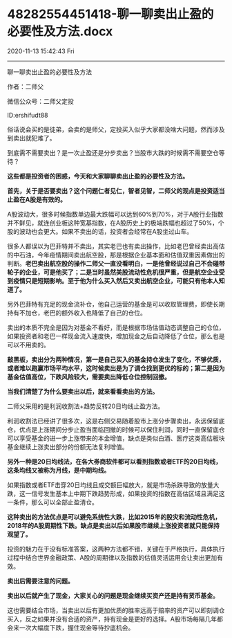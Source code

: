 # 48282554451418-聊一聊卖出止盈的必要性及方法.docx

2020-11-13 15:42:43 Fri

----

聊一聊卖出止盈的必要性及方法

作者：二师父

微信公众号：二师父定投

ID:ershifudt88

俗话说会买的是徒弟，会卖的是师父，定投买入似乎大家都没啥大问题，然而涉及到卖出就犯难了。

到底需不需要卖出？是一次止盈还是分步卖出？当股市大跌的时候需不需要空仓等待？

__这些都是投资者的困惑，今天和大家聊聊卖出止盈的必要性及方法。__

__首先，关于是否要卖出？这个问题仁者见仁，智者见智，二师父的观点是投资适当止盈在A股是有效的。__

A股波动大，很多时候指数单边最大跌幅可以达到60%到70%，对于A股行业指数并不鲜见，就连创业板这种宽基指数，在A股历史上的极端跌幅也超过了50%，个股的波动也会更大。如果不卖出的话，投资者会经常在A股坐过山车。

很多人都误以为巴菲特并不卖出，其实老巴也有卖出操作，比如老巴曾经卖出高估的中石油，今年疫情期间卖出航空股，那是根据企业基本面和估值双重因素做出的判断。__老巴卖出航空股的操作二师父一直没看明白，一是他曾经说过自己不会碰带轮子的企业，可是他买了；二是当时虽然美股流动性危机很严重，但是航空企业受到疫情只是短期影响。至于他为什么买入然后又卖出航空企业，可能只有他本人知道了。__

另外巴菲特有充足的现金流补仓，他自己运营的基金是可以收取管理费，即使长期持有不加仓，老巴的额外收入也降低了自己的仓位。

卖出的本质不完全是因为对基金不看好，而是根据市场估值动态调整自己的仓位，如果投资者和老巴一样现金流入速度快，增加现金之后自动降低了仓位，那么也是可以不用卖的。

__敲黑板，卖出分为两种情况，第一是自己买入的基金持仓发生了变化，不够优质，或者难以跑赢市场平均水平，这时候卖出是为了调仓找到更优的标的；第二是因为基金估值高位，下跌风险较大，需要卖出降低仓位控制回撤。__

__当我们清楚了为什么要卖出以后，就来看看卖出的方法。__

二师父采用的是利润收割法\+趋势反转20日均线止盈方法。

利润收割法已经讲了很多次，这是右侧交易随着股市上涨分步骤卖出，永远保留底仓，优点是上涨期间分步止盈当面临回撤的时候可以保住利润，同时一直保留底仓可以享受基金的进一步上涨带来的本金增值，缺点是类似白酒、医疗这类高估板块基金继续上涨卖出部分的份额无法复利增值。

__另外一种是20日均线法，在各大券商软件都可以看到指数或者ETF的20日均线，这条均线又被称为月线，是中期均线。__

如果指数或者ETF击穿20日均线且成交额巨幅放大，就是市场杀跌导致的放量大跌，这一信号发生基本上中期下跌趋势形成，如果投资的指数在高估区域且满足这一条件，那么可以全部止盈清仓。

__这种卖出的方法优点是可以避免系统性大跌，比如2015年的股灾和流动性危机，2018年的A股周期性下跌。缺点是卖出以后如果股市继续上涨投资者就只能保持观望了。__

投资的魅力在于没有标准答案，这两种方法都不错，关键在于严格执行，具体执行过程中结合世界金融政策、A股的周期律以及指数的估值灵活运用会让卖出更加有效。

__卖出后需要注意的问题。__

__卖出以后就产生了现金，大家关心的问题是现金继续买资产还是持有货币基金。__

这也需要结合市场，当卖出以后有更加优质的胜率远高于赔率的资产可以即刻调仓买入，反之如果并没有合适的资产，持有现金是更好的选择。A股市场每隔几年都会来一次大幅度下跌，握住现金等待抄底机会。

